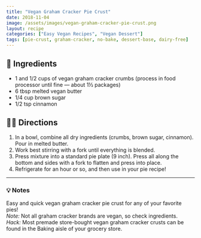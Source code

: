 ```yaml
---
title: "Vegan Graham Cracker Pie Crust"
date: 2018-11-04
image: /assets/images/vegan-graham-cracker-pie-crust.png
layout: recipe
categories: ["Easy Vegan Recipes", "Vegan Dessert"]
tags: [pie-crust, graham-cracker, no-bake, dessert-base, dairy-free]
---
```


## 🧾 Ingredients

- 1 and 1/2 cups of vegan graham cracker crumbs (process in food processor until fine — about 1½ packages)
- 6 tbsp melted vegan butter
- 1/4 cup brown sugar
- 1/2 tsp cinnamon

## 👩‍🍳 Directions

1. In a bowl, combine all dry ingredients (crumbs, brown sugar, cinnamon). Pour in melted butter.
2. Work best stirring with a fork until everything is blended.
3. Press mixture into a standard pie plate (9 inch). Press all along the bottom and sides with a fork to flatten and press into place.
4. Refrigerate for an hour or so, and then use in your pie recipe!


---

### 💡 Notes

Easy and quick vegan graham cracker pie crust for any of your favorite pies!  
*Note:* Not all graham cracker brands are vegan, so check ingredients.  
*Hack:* Most premade store-bought vegan graham cracker crusts can be found in the Baking aisle of your grocery store.

